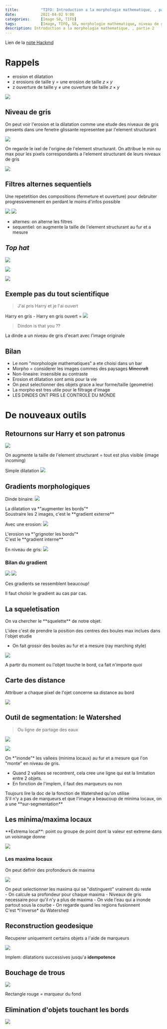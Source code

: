 ```yaml
---
title:          "TIFO: Introduction a la morphologie mathematique, , partie 2"
date:           2021-04-02 9:00
categories:     [Image S8, TIFO]
tags:           [Image, TIFO, S8, morphologie mathematique, niveau de gris, minima, maxima, watershed]
description: Introduction a la morphologie mathematique, , partie 2
---
```

Lien de la [note Hackmd](https://hackmd.io/@lemasymasa/rkxBXHEHO)

# Rappels
- erosion et dilatation
- z erosions de taille y = une erosion de taille $z\times y$
- z ouverture de taille y $\neq$ une ouverture de taille $z\times y$

![](https://i.imgur.com/YmqOXng.png)

## Niveau de gris
On peut voir l'erosion et la dilatation comme une etude des niveaux de gris presents dans une fenetre glissante representee par l'element structurant

![](https://i.imgur.com/in3p99j.png)

On regarde le ixel de l'origine de l'element structurant. On attribue le min ou max pour les pixels correspondants a l'element structurant de leurs niveaux de gris

![](https://i.imgur.com/CfS8Swb.png)

## Filtres alternes sequentiels

<div class="alert alert-info" role="alert" markdown="1">
Une repetetition des compositions (fermeture et ouverture) pour debruiter progressivemenent en perdant le moins d'infos possible
</div>

![](https://i.imgur.com/ozL9FlV.png)
![](https://i.imgur.com/GGpbZcg.png)

- alternes: on alterne les filtres
- sequentiel: on augmente la taille de l'element structurant au fur et a mesure

## *Top hat*
![](https://i.imgur.com/J6JQn8N.png)

![](https://i.imgur.com/UMvbHSw.png)

![](https://i.imgur.com/M7JGQWw.png)

## Exemple pas du tout scientifique
> J'ai pris Harry et je l'ai ouvert

Harry en gris - Harry en gris ouvert =
![](https://i.imgur.com/JdorL9s.png)
> Dindon is that you ??

La dinde a un niveau de gris d'ecart avec l'image originale

## Bilan
- Le nom "morphologie mathematiques" a ete choisi dans un bar
- Morpho = considerer les images commes des paysages ~~Minecraft~~
- Non-lineaire: insensible au contraste
- Erosion et dilatation sont amis pour la vie
- On peut selectionner des objets grace a leur forme/taille (geometrie)
- La morpho est tres utile pour le filtrage d'image
- LES DINDES ONT PRIS LE CONTROLE DU MONDE

# De nouveaux outils
## Retournons sur Harry et son patronus


![](https://i.imgur.com/JdorL9s.png)

On augmente la taille de l'element structurant = tout est plus visible (image incoming)

Simple dilatation
![](https://i.imgur.com/udh3KIl.png)

## Gradients morphologiques
Dinde binaire:
![](https://i.imgur.com/I3Facfv.png)

<div class="alert alert-warning" role="alert" markdown="1">
La dilatation va *"augmenter les bords"*
</div>

<div class="alert alert-danger" role="alert" markdown="1">
Soustraire les 2 images, c'est le **gradient externe**
</div>

Avec une erosion:
![](https://i.imgur.com/5FSsrB5.png)

<div class="alert alert-warning" role="alert" markdown="1">
L'erosion va *"grignoter les bords"*
</div>

<div class="alert alert-danger" role="alert" markdown="1">
C'est le **gradient interne**
</div>

En niveau de gris:
![](https://i.imgur.com/fzIi23h.png)

### Bilan du gradient

![](https://i.imgur.com/rEgW6Hn.png)
![](https://i.imgur.com/dcOzc3m.png)

<div class="alert alert-warning" role="alert" markdown="1">
Ces gradients se ressemblent beaucoup!
</div>

Il faut choisir le gradient au cas par cas.

## La squeletisation

<div class="alert alert-info" role="alert" markdown="1">
On va chercher le **squelette** de notre objet.
</div>

L'idee c'est de prendre la position des centres des boules max inclues dans l'objet etudie
- On fait grossir des boules au fur et a mesure (ray marching style)

![](https://i.imgur.com/EPXKQ5q.png)

<div class="alert alert-warning" role="alert" markdown="1">
A partir du moment ou l'objet touche le bord, ca fait n'importe quoi
</div>

## Carte des distance

<div class="alert alert-info" role="alert" markdown="1">
Attribuer a chaque pixel de l'ojet concerne sa distance au bord
</div>

![](https://i.imgur.com/8GyKCe6.png)

## Outil de segmentation: le Watershed

> Ou ligne de partage des eaux

![](https://i.imgur.com/3vzYvyy.png)

![](https://i.imgur.com/q0rzomN.png)

<div class="alert alert-info" role="alert" markdown="1">
On *"inonde"* les vallees (minima locaux) au fur et a mesure que l'on "monte" en niveau de gris.
</div>

- Quand 2 vallees se recontrent, cela cree une ligne qui est la limitation entre 2 objets.
- En fonction de l'implem, il faut des marqueurs ou non

<div class="alert alert-warning" role="alert" markdown="1">
Toujours lire la doc de la fonction de Watershed qu'on utilise
</div>

<div class="alert alert-warning" role="alert" markdown="1">
S'il n'y a pas de marqueurs et que l'image a beaucoup de minima locaux, on a une **sur-segmentation**
</div>

## Les minima/maxima locaux

<div class="alert alert-info" role="alert" markdown="1">
**Extrema local**: point ou groupe de point dont la valeur est extreme dans un voisinage donne
</div>

![](https://i.imgur.com/G7nUPmT.png)

### Les maxima locaux

On peut definir des profondeurs de maxima

![](https://i.imgur.com/JgMc9C5.png)

<div class="alert alert-info" role="alert" markdown="1">
On peut selectionner les maxima qui se "distinguent" vraiment du reste
</div>
- On calcule sa profondeur pour chaque maxima
    - Niveaux de gris necessaire pour qu'il n'y a plus de maxima
- On vide l'eau qui a inonde partout sous la courbe
    - On regarde quand les regions fusionnent

<div class="alert alert-success" role="alert" markdown="1">
C'est *l'inverse* du Watershed
</div>

## Reconstruction geodesique

<div class="alert alert-info" role="alert" markdown="1">
Recuperer uniquement certains objets a l'aide de marqueurs
</div>

![](https://i.imgur.com/aDBrVDY.png)

Implem: dilatations successives jusqu'a **idempotence**

## Bouchage de trous

![](https://i.imgur.comm3dUeA.png)

Rectangle rouge = marqueur du fond

## Elimination d'objets touchant les bords

![](https://i.imgur.com/biF5XGt.png)
